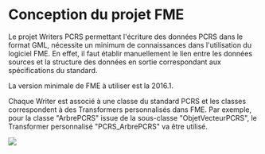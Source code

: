 # Conception du projet FME #

Le projet Writers PCRS permettant l'écriture des données PCRS dans le format GML, nécessite un minimum de connaissances dans l'utilisation du logiciel FME. En effet, il faut établir manuellement le lien entre les données sources et la structure des données en sortie correspondant aux spécifications du standard.

La version minimale de FME à utiliser est la 2016.1.

Chaque Writer est associé à une classe du standard PCRS et les classes correspondent à des Transformers personnalisés dans FME. Par exemple, pour la classe "ArbrePCRS" issue de la sous-classe "ObjetVecteurPCRS", le Transformer personnalisé "PCRS_ArbrePCRS" va être utilisé.

![](../Images/TP.jpg)

